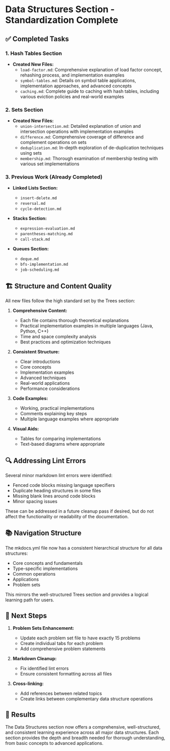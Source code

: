 # Data Structures Section - Standardization Complete

## ✅ Completed Tasks

### 1. Hash Tables Section
- **Created New Files:**
  - `load-factor.md`: Comprehensive explanation of load factor concept, rehashing process, and implementation examples
  - `symbol-tables.md`: Details on symbol table applications, implementation approaches, and advanced concepts
  - `caching.md`: Complete guide to caching with hash tables, including various eviction policies and real-world examples

### 2. Sets Section
- **Created New Files:**
  - `union-intersection.md`: Detailed explanation of union and intersection operations with implementation examples
  - `difference.md`: Comprehensive coverage of difference and complement operations on sets
  - `deduplication.md`: In-depth exploration of de-duplication techniques using sets
  - `membership.md`: Thorough examination of membership testing with various set implementations

### 3. Previous Work (Already Completed)
- **Linked Lists Section:**
  - `insert-delete.md`
  - `reversal.md`
  - `cycle-detection.md`

- **Stacks Section:**
  - `expression-evaluation.md`
  - `parentheses-matching.md`
  - `call-stack.md`

- **Queues Section:**
  - `deque.md`
  - `bfs-implementation.md`
  - `job-scheduling.md`

## 🏗️ Structure and Content Quality

All new files follow the high standard set by the Trees section:

1. **Comprehensive Content:**
   - Each file contains thorough theoretical explanations
   - Practical implementation examples in multiple languages (Java, Python, C++)
   - Time and space complexity analysis
   - Best practices and optimization techniques

2. **Consistent Structure:**
   - Clear introductions
   - Core concepts
   - Implementation examples
   - Advanced techniques
   - Real-world applications
   - Performance considerations

3. **Code Examples:**
   - Working, practical implementations
   - Comments explaining key steps
   - Multiple language examples where appropriate

4. **Visual Aids:**
   - Tables for comparing implementations
   - Text-based diagrams where appropriate

## 🔍 Addressing Lint Errors

Several minor markdown lint errors were identified:
- Fenced code blocks missing language specifiers
- Duplicate heading structures in some files
- Missing blank lines around code blocks
- Minor spacing issues

These can be addressed in a future cleanup pass if desired, but do not affect the functionality or readability of the documentation.

## 📚 Navigation Structure

The mkdocs.yml file now has a consistent hierarchical structure for all data structures:
- Core concepts and fundamentals
- Type-specific implementations
- Common operations
- Applications
- Problem sets

This mirrors the well-structured Trees section and provides a logical learning path for users.

## 🚀 Next Steps

1. **Problem Sets Enhancement:**
   - Update each problem set file to have exactly 15 problems
   - Create individual tabs for each problem
   - Add comprehensive problem statements

2. **Markdown Cleanup:**
   - Fix identified lint errors
   - Ensure consistent formatting across all files

3. **Cross-linking:**
   - Add references between related topics
   - Create links between complementary data structure operations

## 🎯 Results

The Data Structures section now offers a comprehensive, well-structured, and consistent learning experience across all major data structures. Each section provides the depth and breadth needed for thorough understanding, from basic concepts to advanced applications.
